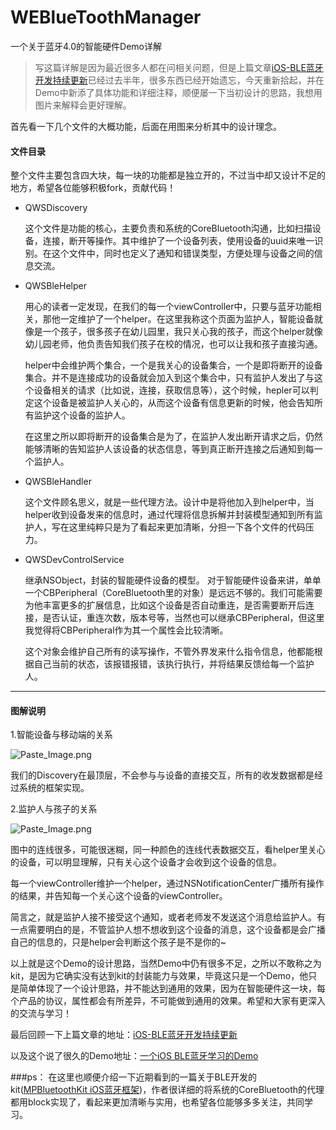 # WEBlueToothManager

一个关于蓝牙4.0的智能硬件Demo详解

>  写这篇详解是因为最近很多人都在问相关问题，但是上篇文章[iOS-BLE蓝牙开发持续更新](http://blog.yuhanle.com/2015/06/24/ble-development-continuously-update/)已经过去半年，很多东西已经开始遗忘，今天重新拾起，并在Demo中新添了具体功能和详细注释，顺便屡一下当初设计的思路，我想用图片来解释会更好理解。

  首先看一下几个文件的大概功能，后面在用图来分析其中的设计理念。
#### 文件目录
  整个文件主要包含四大块，每一块的功能都是独立开的，不过当中却又设计不足的地方，希望各位能够积极fork，贡献代码！

- QWSDiscovery

  这个文件是功能的核心，主要负责和系统的CoreBluetooth沟通，比如扫描设备，连接，断开等操作。其中维护了一个设备列表，使用设备的uuid来唯一识别。在这个文件中，同时也定义了通知和错误类型，方便处理与设备之间的信息交流。


- QWSBleHelper 

  用心的读者一定发现，在我们的每一个viewController中，只要与蓝牙功能相关，那他一定维护了一个helper。在这里我称这个页面为监护人，智能设备就像是一个孩子，很多孩子在幼儿园里，我只关心我的孩子，而这个helper就像幼儿园老师，他负责告知我们孩子在校的情况，也可以让我和孩子直接沟通。

  helper中会维护两个集合，一个是我关心的设备集合，一个是即将断开的设备集合。并不是连接成功的设备就会加入到这个集合中，只有监护人发出了与这个设备相关的请求（比如说，连接，获取信息等），这个时候，hepler可以判定这个设备是被监护人关心的，从而这个设备有信息更新的时候，他会告知所有监护这个设备的监护人。

  在这里之所以即将断开的设备集合是为了，在监护人发出断开请求之后，仍然能够清晰的告知监护人该设备的状态信息，等到真正断开连接之后通知到每一个监护人。

- QWSBleHandler

  这个文件顾名思义，就是一些代理方法。设计中是将他加入到helper中，当helper收到设备发来的信息时，通过代理将信息拆解并封装模型通知到所有监护人，写在这里纯粹只是为了看起来更加清晰，分担一下各个文件的代码压力。

- QWSDevControlService

  继承NSObject，封装的智能硬件设备的模型。
对于智能硬件设备来讲，单单一个CBPeripheral（CoreBluetooth里的对象）是远远不够的。我们可能需要为他丰富更多的扩展信息，比如这个设备是否自动重连，是否需要断开后连接，是否认证，重连次数，版本号等，当然也可以继承CBPeripheral，但这里我觉得将CBPeripheral作为其一个属性会比较清晰。

  这个对象会维护自己所有的读写操作，不管外界发来什么指令信息，他都能根据自己当前的状态，该报错报错，该执行执行，并将结果反馈给每一个监护人。

***

#### 图解说明

  1.智能设备与移动端的关系

![Paste_Image.png](http://upload-images.jianshu.io/upload_images/545755-487c20b56ddab822.png?imageMogr2/auto-orient/strip%7CimageView2/2/w/1240)

 我们的Discovery在最顶层，不会参与与设备的直接交互，所有的收发数据都是经过系统的框架实现。

  2.监护人与孩子的关系

![Paste_Image.png](http://upload-images.jianshu.io/upload_images/545755-01aabb5e39a0a750.png?imageMogr2/auto-orient/strip%7CimageView2/2/w/1240)

  图中的连线很多，可能很迷糊，同一种颜色的连线代表数据交互，看helper里关心的设备，可以明显理解，只有关心这个设备才会收到这个设备的信息。
  
  每一个viewController维护一个helper，通过NSNotificationCenter广播所有操作的结果，并告知每一个关心这个设备的viewController。
  
  简言之，就是监护人接不接受这个通知，或者老师发不发送这个消息给监护人。有一点需要明白的是，不管监护人想不想收到这个设备的消息，这个设备都是会广播自己的信息的，只是helper会判断这个孩子是不是你的~

  以上就是这个Demo的设计思路，当然Demo中仍有很多不足，之所以不敢称之为kit，是因为它确实没有达到kit的封装能力与效果，毕竟这只是一个Demo，他只是简单体现了一个设计思路，并不能达到通用的效果，因为在智能硬件这一块，每个产品的协议，属性都会有所差异，不可能做到通用的效果。希望和大家有更深入的交流与学习！

  最后回顾一下上篇文章的地址：[iOS-BLE蓝牙开发持续更新](http://blog.yuhanle.com/2015/06/24/ble-development-continuously-update/)
  
  以及这个说了很久的Demo地址：[一个iOS BLE蓝牙学习的Demo](https://github.com/yuhanle/WEBlueToothManager)


###ps：
  在这里也顺便介绍一下近期看到的一篇关于BLE开发的kit([MPBluetoothKit iOS蓝牙框架](http://macpu.github.io/2015/11/04/MPBluetoothKit-iOS%E8%93%9D%E7%89%99%E6%A1%86%E6%9E%B6/))，作者很详细的将系统的CoreBluetooth的代理都用block实现了，看起来更加清晰与实用，也希望各位能够多多关注，共同学习。

